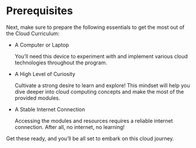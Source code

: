 # Prerequisites

Next, make sure to prepare the following essentials to get the most out of the Cloud Curriculum:

- A Computer or Laptop

  You’ll need this device to experiment with and implement various cloud technologies throughout the program.

- A High Level of Curiosity

  Cultivate a strong desire to learn and explore! This mindset will help you dive deeper into cloud computing concepts and make the most of the provided modules.

- A Stable Internet Connection

  Accessing the modules and resources requires a reliable internet connection. After all, no internet, no learning!

Get these ready, and you’ll be all set to embark on this cloud journey.
